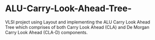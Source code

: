 # ALU-Carry-Look-Ahead-Tree-
VLSI project using Layout and implementing the ALU Carry Look Ahead Tree which comprises of both Carry Look Ahead (CLA) and De Morgan Carry Look Ahead (CLA-D) components.

